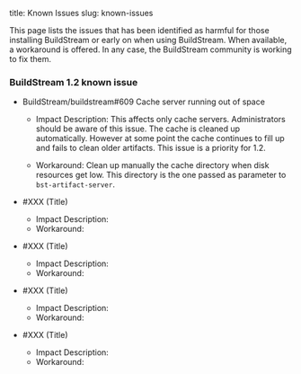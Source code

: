 title: Known Issues
slug: known-issues

<!-- Known issues page page. Check the content structure to better understand the relation with other pages: https://gitlab.com/BuildStream/nosoftware/alignment/blob/master/content_design/content_structure_proposal_description.md#buildstream-in-detail -->

<!-- This page targets users, so they do not need to be familiar with the insides of the tool. Add a description about the impact of the bug, not about the technical details. The title does not need to match the bug one -->

<!-- Known issues should include in the ticket the workaround since we will route users to it -->

This page lists the issues that has been identified as harmful for those installing BuildStream or early on when using BuildStream. When available, a workaround is offered. In any case, the BuildStream community is working to fix them.

### BuildStream 1.2 known issue

* BuildStream/buildstream#609 Cache server running out of space
  * Impact Description:
    This affects only cache servers. Administrators should be aware of
    this issue.  The cache is cleaned up automatically. However at
    some point the cache continues to fill up and fails to clean older
    artifacts.  This issue is a priority for 1.2.

  * Workaround:
    Clean up manually the cache directory when disk resources get low.
    This directory is the one passed as parameter to `bst-artifact-server`.

* #XXX (Title) <!-- The title does not need to match the bug one. It needs to be easy to identify by its impact. Add the link to the issue tracker ticket so the state is updated here.  -->
   * Impact Description: <!-- Add a description about the impact of the bug, not about the technical details.  -->
   * Workaround: <!-- Remember to include the workaround on the ticket description. -->
* #XXX (Title) <!-- The title does not need to match the bug one. It needs to be easy to identify by its impact. Add the link to the issue tracker ticket so the state is updated here.  -->
   * Impact Description: <!-- Add a description about the impact of the bug, not about the technical details.  -->
   * Workaround: <!-- Remember to include the workaround on the ticket description. -->
* #XXX (Title) <!-- The title does not need to match the bug one. It needs to be easy to identify by its impact. Add the link to the issue tracker ticket so the state is updated here.  -->
   * Impact Description: <!-- Add a description about the impact of the bug, not about the technical details.  -->
   * Workaround: <!-- Remember to include the workaround on the ticket description. -->
* #XXX (Title) <!-- The title does not need to match the bug one. It needs to be easy to identify by its impact. Add the link to the issue tracker ticket so the state is updated here.  -->
   * Impact Description: <!-- Add a description about the impact of the bug, not about the technical details.  -->
   * Workaround: <!-- Remember to include the workaround on the ticket description. -->
